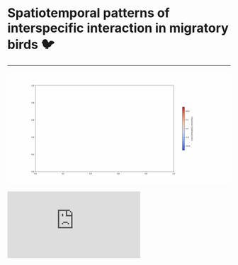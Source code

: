 # **Spatiotemporal patterns of interspecific interaction in migratory birds** :bird:


-----

![Interaction](https://github.com/chenyangkang/co_migration_poster_QR_code/blob/main/docs/assets/Interaction_American%2520Redstart_AND_Magnolia%2520Warbler.pred.gif)

![species](https://chenyangkang.github.io/co_migration_poster_QR_code/assets/Annual_cycle_of_phenology_by_species.pdf)

